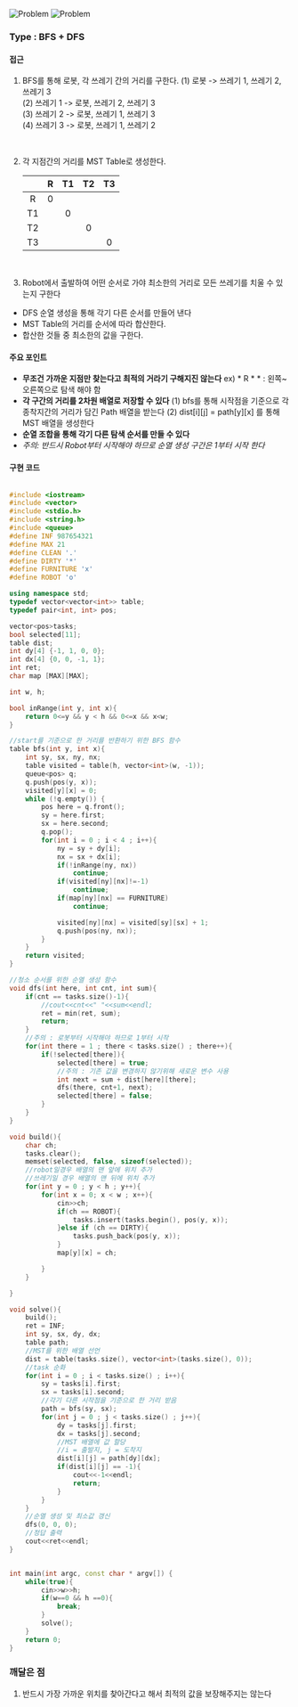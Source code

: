![Problem](https://github.com/seongjinkime/problem-solving/raw/master/images/4991_1.jpg)
![Problem](https://github.com/seongjinkime/problem-solving/raw/master/images/4991_2.jpg)
### Type : BFS + DFS

#### 접근
1.  BFS를 통해 로봇, 각 쓰레기 간의 거리를 구한다.
(1) 로봇 -> 쓰레기 1, 쓰레기 2, 쓰레기 3  
(2) 쓰레기 1 -> 로봇, 쓰레기 2, 쓰레기 3  
(3) 쓰레기 2 -> 로봇, 쓰레기 1, 쓰레기 3   
(4) 쓰레기 3 -> 로봇, 쓰레기 1, 쓰레기 2   
<br>

2. 각 지점간의 거리를 MST Table로 생성한다.  

    |        | R | T1  | T2  | T3  |   
    |:---:   |:---:  |:---:|:---:|:---:|
    | R      | 0 |  |   |   |
    |  T1    |   | 0 |   |   |
    |  T2    |   |   | 0 |   |
    |  T3    |   |   |   | 0 |

<br>

3. Robot에서 출발하여 어떤 순서로 가야 최소한의 거리로 모든 쓰레기를 치울 수 있는지 구한다  
  - DFS 순열 생성을 통해 각기 다른 순서를 만들어 낸다
  - MST Table의 거리를 순서에 따라 합산한다.  
  - 합산한 것들 중 최소한의 값을 구한다.  



#### 주요 포인트  
  - **무조건 가까운 지점만 찾는다고 최적의 거라기 구해지진 않는다**
  ex)  * R * * : 왼쪽~오른쪽으로 탐색 해야 함
  - **각 구간의 거리를 2차원 배열로 저장할 수 있다**
    (1) bfs를 통해 시작점을 기준으로 각 종착지간의 거리가 담긴 Path 배열을 받는다
    (2) dist[i][j] = path[y][x] 를 통해 MST 배열을 생성한다
  - **순열 조합을 통해 각기 다른 탐색 순서를 만들 수 있다**
  - *주의: 반드시 Robot부터 시작해야 하므로 순열 생성 구간은 1부터 시작 한다*

#### 구현 코드

```cpp

#include <iostream>
#include <vector>
#include <stdio.h>
#include <string.h>
#include <queue>
#define INF 987654321
#define MAX 21
#define CLEAN '.'
#define DIRTY '*'
#define FURNITURE 'x'
#define ROBOT 'o'

using namespace std;
typedef vector<vector<int>> table;
typedef pair<int, int> pos;

vector<pos>tasks;
bool selected[11];
table dist;
int dy[4] {-1, 1, 0, 0};
int dx[4] {0, 0, -1, 1};
int ret;
char map [MAX][MAX];

int w, h;

bool inRange(int y, int x){
    return 0<=y && y < h && 0<=x && x<w;
}

//start를 기준으로 한 거리를 반환하기 위한 BFS 함수
table bfs(int y, int x){
    int sy, sx, ny, nx;
    table visited = table(h, vector<int>(w, -1));
    queue<pos> q;
    q.push(pos(y, x));
    visited[y][x] = 0;
    while (!q.empty()) {
        pos here = q.front();
        sy = here.first;
        sx = here.second;
        q.pop();
        for(int i = 0 ; i < 4 ; i++){
            ny = sy + dy[i];
            nx = sx + dx[i];
            if(!inRange(ny, nx))
                continue;
            if(visited[ny][nx]!=-1)
                continue;
            if(map[ny][nx] == FURNITURE)
                continue;

            visited[ny][nx] = visited[sy][sx] + 1;
            q.push(pos(ny, nx));
        }
    }
    return visited;
}

//청소 순서를 위한 순열 생성 함수
void dfs(int here, int cnt, int sum){
    if(cnt == tasks.size()-1){
        //cout<<cnt<<" "<<sum<<endl;
        ret = min(ret, sum);
        return;
    }
    //주의 : 로봇부터 시작해야 하므로 1부터 시작
    for(int there = 1 ; there < tasks.size() ; there++){
        if(!selected[there]){
            selected[there] = true;
            //주의 : 기존 값을 변경하지 않기위해 새로운 변수 사용
            int next = sum + dist[here][there];
            dfs(there, cnt+1, next);
            selected[there] = false;
        }
    }
}

void build(){
    char ch;
    tasks.clear();
    memset(selected, false, sizeof(selected));
    //robot일경우 배열의 맨 앞에 위치 추가
    //쓰레기일 경우 배열의 맨 뒤에 위치 추가
    for(int y = 0 ; y < h ; y++){
        for(int x = 0; x < w ; x++){
            cin>>ch;
            if(ch == ROBOT){
                tasks.insert(tasks.begin(), pos(y, x));
            }else if (ch == DIRTY){
                tasks.push_back(pos(y, x));
            }
            map[y][x] = ch;

        }
    }

}

void solve(){
    build();
    ret = INF;
    int sy, sx, dy, dx;
    table path;
    //MST를 위한 배열 선언
    dist = table(tasks.size(), vector<int>(tasks.size(), 0));
    //task 순화
    for(int i = 0 ; i < tasks.size() ; i++){
        sy = tasks[i].first;
        sx = tasks[i].second;
        //각기 다른 시작점을 기준으로 한 거리 받음
        path = bfs(sy, sx);
        for(int j = 0 ; j < tasks.size() ; j++){
            dy = tasks[j].first;
            dx = tasks[j].second;
            //MST 배열에 값 할당
            //i = 출발지, j = 도착지
            dist[i][j] = path[dy][dx];
            if(dist[i][j] == -1){
                cout<<-1<<endl;
                return;
            }
        }
    }
    //순열 생성 및 최소값 갱신
    dfs(0, 0, 0);
    //정답 출력
    cout<<ret<<endl;
}


int main(int argc, const char * argv[]) {
    while(true){
        cin>>w>>h;
        if(w==0 && h ==0){
            break;
        }
        solve();
    }
    return 0;
}

```

### 깨달은 점
1. 반드시 가장 가까운 위치를 찾아간다고 해서 최적의 값을 보장해주지는 않는다
